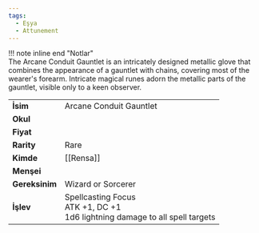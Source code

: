 ```yaml
---
tags:
  - Eşya
  - Attunement
---  
```

  
  
!!! note inline end "Notlar"  
	The Arcane Conduit Gauntlet is an intricately designed metallic glove that combines the appearance of a gauntlet with chains, covering most of the wearer's forearm. Intricate magical runes adorn the metallic parts of the gauntlet, visible only to a keen observer.     
  
|  |  |  
|---|---|  
| **İsim** | Arcane Conduit Gauntlet|  
| **Okul** | |  
| **Fiyat** | |  
| **Rarity** | Rare|  
| **Kimde** | [[Rensa]]|  
| **Menşei** | |  
| **Gereksinim** | Wizard or Sorcerer|  
| **İşlev** | Spellcasting Focus<br>ATK +1, DC +1<br>1d6 lightning damage to all spell targets|  
  
  
